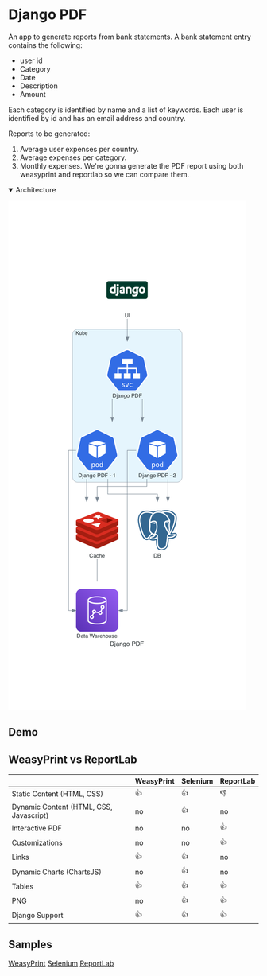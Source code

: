 # Django PDF
An app to generate reports from bank statements. A bank statement entry contains the following:
- user id
- Category
- Date
- Description
- Amount

Each category is identified by name and a list of keywords. Each user is identified by id and has an email address and country.

Reports to be generated:
1. Average user expenses per country.
2. Average expenses per category.
3. Monthly expenses.
We're gonna generate the PDF report using both weasyprint and reportlab so we can compare them.

<details open>
  <summary>Architecture</summary>

![](design/architecture.png)
</details>

## Demo

## WeasyPrint vs ReportLab


|                    | WeasyPrint  | Selenium  | ReportLab                      
| ------------------ | ----------  | --------- | ---------
|Static Content (HTML, CSS) | :thumbsup: | :thumbsup: | :thumbsdown:
|Dynamic Content (HTML, CSS, Javascript) | no | :thumbsup: | no
|Interactive PDF | no | no | :thumbsup:
|Customizations | no | no | :thumbsup:
| Links | :thumbsup: | :thumbsup: | no
| Dynamic Charts (ChartsJS) | no | :thumbsup: | no
| Tables | :thumbsup: | :thumbsup: | :thumbsup:
| PNG | no | :thumbsup: | :thumbsup:
| Django Support | :thumbsup: | :thumbsup: | :thumbsup:


## Samples
[WeasyPrint](sampples/weasyprint.pdf)
[Selenium](sampples/selenium.pdf)
[ReportLab](sampples/weasyprint.pdf)
